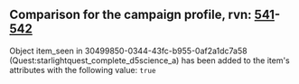 ## Comparison for the campaign profile, rvn: [541](https://github.com/PRO100KatYT/FortniteProfileRevisions/tree/main/profiles/campaign/541%20campaign.json)-[542](https://github.com/PRO100KatYT/FortniteProfileRevisions/tree/main/profiles/campaign/542%20campaign.json)

Object item_seen in 30499850-0344-43fc-b955-0af2a1dc7a58 (Quest:starlightquest_complete_d5science_a) has been added to the item's attributes with the following value: `true`
<br><br>
